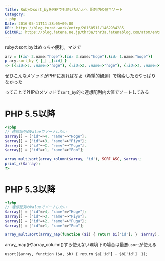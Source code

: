 ```yaml
---
Title: Rubyのsort_byをPHPでも使いたい人へ 配列内の値でソート
Category:
- php
Date: 2016-05-11T11:38:05+09:00
URL: https://blog.turai.work/entry/20160511/1462934285
EditURL: https://blog.hatena.ne.jp/thr3a/thr3a.hatenablog.com/atom/entry/6653812171395521742
---
```


rubyのsort_byはめっちゃ便利。マジで

```ruby
ary = [{id: 2,name:"hoge"},{id: 3,name:"hoge"},{id: 1,name:"hoge"}]
p ary.sort_by { |_| _[:id] }
=> [{:id=>1, :name=>"hoge"}, {:id=>2, :name=>"hoge"}, {:id=>3, :name=>"hoge"}]
```

ぜひこんなメソッドがPHPにあればなぁ（希望的観測）で検索したらやっぱりなかった

ってことでPHPのメソッドで`sort_by`的な連想配列内の値でソートしてみる

# PHP 5.5以降

```php
<?php
// 連想配列のValueでソートしたい
$array[] = ["id"=>4, "name"=>"Hoge"];
$array[] = ["id"=>3, "name"=>"Piyo"];
$array[] = ["id"=>2, "name"=>"Fuga"];
$array[] = ["id"=>1, "name"=>"Foo"];

array_multisort(array_column($array, 'id'), SORT_ASC, $array);
print_r($array);
?>
```

# PHP 5.3以降

```php
<?php
// 連想配列のValueでソートしたい
$array[] = ["id"=>4, "name"=>"Hoge"];
$array[] = ["id"=>3, "name"=>"Piyo"];
$array[] = ["id"=>2, "name"=>"Fuga"];
$array[] = ["id"=>1, "name"=>"Foo"];

array_multisort(array_map(function ($i) { return $i['id']; }, $array), SORT_ASC, $array);
```

array_map()やarray_column()すら使えない環境下の場合は最悪`usort`が使える

```
usort($array, function ($a, $b) { return $a['id'] - $b['id']; });
```
